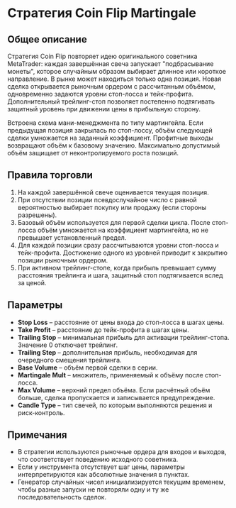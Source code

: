 # Стратегия Coin Flip Martingale

## Общее описание

Стратегия Coin Flip повторяет идею оригинального советника MetaTrader: каждая завершённая свеча запускает "подбрасывание монеты", которое случайным образом выбирает длинное или короткое направление. В рынке может находиться только одна позиция. Новая сделка открывается рыночным ордером с рассчитанным объёмом, одновременно задаются уровни стоп-лосса и тейк-профита. Дополнительный трейлинг-стоп позволяет постепенно подтягивать защитный уровень при движении цены в прибыльную сторону.

Встроена схема мани-менеджмента по типу мартингейла. Если предыдущая позиция закрылась по стоп-лоссу, объём следующей сделки умножается на заданный коэффициент. Профитные выходы возвращают объём к базовому значению. Максимально допустимый объём защищает от неконтролируемого роста позиций.

## Правила торговли

1. На каждой завершённой свече оценивается текущая позиция.
2. При отсутствии позиции псевдослучайное число с равной вероятностью выбирает покупку или продажу (если стороны разрешены).
3. Базовый объём используется для первой сделки цикла. После стоп-лосса объём умножается на коэффициент мартингейла, но не превышает установленный предел.
4. Для каждой позиции сразу рассчитываются уровни стоп-лосса и тейк-профита. Достижение одного из уровней приводит к закрытию позиции рыночным ордером.
5. При активном трейлинг-стопе, когда прибыль превышает сумму расстояния трейлинга и шага, защитный стоп подтягивается вслед за ценой.

## Параметры

- **Stop Loss** – расстояние от цены входа до стоп-лосса в шагах цены.
- **Take Profit** – расстояние до тейк-профита в шагах цены.
- **Trailing Stop** – минимальная прибыль для активации трейлинг-стопа. Значение 0 отключает трейлинг.
- **Trailing Step** – дополнительная прибыль, необходимая для очередного смещения трейлинга.
- **Base Volume** – объём первой сделки в серии.
- **Martingale Mult** – множитель, применяемый к объёму после стоп-лосса.
- **Max Volume** – верхний предел объёма. Если расчётный объём больше, сделка пропускается и записывается предупреждение.
- **Candle Type** – тип свечей, по которым выполняются решения и риск-контроль.

## Примечания

- В стратегии используются рыночные ордера для входов и выходов, что соответствует поведению исходного советника.
- Если у инструмента отсутствует шаг цены, параметры интерпретируются как абсолютные значения в пунктах.
- Генератор случайных чисел инициализируется текущим временем, чтобы разные запуски не повторяли одну и ту же последовательность сделок.
